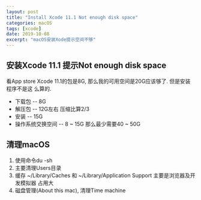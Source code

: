 ```yaml
---
layout: post
title: "Install Xcode 11.1 Not enough disk space"
categories: macOS
tags: [xcode]
date: 2019-10-08
excerpt: "macOS安装Xode提示空间不够"
---
```


## 安装Xcode 11.1 提示Not enough disk space
看App store Xcode 11.1的包是8G, 那么我的可用空间是20G应该够了. 但是安装程序不是这
么算的.

* 下载包 -- 8G
* 解压包 -- 12G左右 压缩比算2/3
* 安装   -- 15G
* 操作系统交换空间 -- 8 ~ 15G
那么最少需要40 ~ 50G

## 清理macOS
1. 使用命令du -sh
2. 主要清理Users目录
3. 缓存 ~/Library/Caches 和 ~/Library/Application Support 主要是浏览器及开发模拟器
    占用大
4. 磁盘管理(About this mac), 清理Time machine

